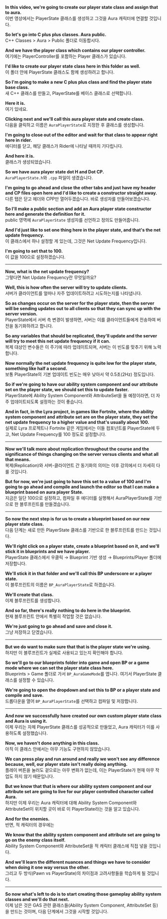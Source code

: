 **In this video, we're going to create our player state class and assign that to aura.**  
이번 영상에서는 PlayerState 클래스를 생성하고 그것을 Aura 캐릭터에 연결할 것입니다.

**So let's go into C plus plus classes. Aura public.**  
C++ Classes > Aura > Public 폴더로 이동합시다.

**And we have the player class which contains our player controller.**  
여기에는 PlayerController를 포함하는 Player 클래스가 있습니다.

**I'd like to create our player state class here in this folder as well.**  
이 폴더 안에 PlayerState 클래스도 함께 생성하려고 합니다.

**So I'm going to make a new C plus plus class and find the player state base class.**  
새 C++ 클래스를 만들고, PlayerState를 베이스 클래스로 선택합니다.

**Here it is.**  
여기 있네요.

**Clicking next and we'll call this aura player state and create class.**  
다음을 클릭하고 이름은 `AuraPlayerState`로 지정한 후 클래스를 생성합니다.

**I'm going to close out of the editor and wait for that class to appear right here in rider.**  
에디터를 닫고, 해당 클래스가 Rider에 나타날 때까지 기다립니다.

**And here it is.**  
클래스가 생성되었습니다.

**So we have aura player state dot H and Dot CP.**  
`AuraPlayerState.h`와 `.cpp` 파일이 생겼습니다.

**I'm going to go ahead and close the other tabs and just have my header and CP files open here and I'd like to create a constructor straight away.**  
다른 탭은 닫고 헤더와 CPP만 열어두겠습니다. 바로 생성자를 만들어보겠습니다.

**So I'll make a public section and add an Aura player state constructor here and generate the definition for it.**  
public 영역에 `AuraPlayerState` 생성자를 선언하고 정의도 만들어줍니다.

**And I'd just like to set one thing here in the player state, and that's the net update frequency.**  
이 클래스에서 하나 설정할 게 있는데, 그것은 Net Update Frequency입니다.

**I'm going to set that to 100.**  
이 값을 100으로 설정하겠습니다.

---

**Now, what is the net update frequency?**  
그렇다면 Net Update Frequency란 무엇일까요?

**Well, this is how often the server will try to update clients.**  
서버가 클라이언트를 얼마나 자주 업데이트하려고 시도하는지를 나타냅니다.

**So as changes occur on the server for the player state, then the server will be sending updates out to all clients so that they can sync up with the server version.**  
PlayerState에서 서버 측 변경이 발생하면, 서버는 이를 클라이언트들에게 전송하여 버전을 동기화하려고 합니다.

**So any variables that should be replicated, they'll update and the server will try to meet this net update frequency if it can.**  
복제 대상인 변수들은 이 주기에 따라 업데이트되며, 서버는 이 빈도를 맞추기 위해 노력합니다.

**Now normally the net update frequency is quite low for the player state, something like half a second.**  
보통 PlayerState의 기본 업데이트 빈도는 매우 낮아서 약 0.5초(2Hz) 정도입니다.

**So if we're going to have our ability system component and our attribute set on the player state, we should set this to update faster.**  
PlayerState에 Ability System Component와 AttributeSet을 둘 예정이라면, 더 자주 업데이트되도록 설정하는 것이 좋습니다.

**And in fact, in the Lyra project, in games like Fortnite, where the ability system component and attribute set are on the player state, they set the net update frequency to a higher value and that's usually about 100.**  
실제로 Lyra 프로젝트나 Fortnite 같은 게임에서는 이들 컴포넌트를 PlayerState에 두고, Net Update Frequency를 100 정도로 설정합니다.

---

**Now we'll talk more about replication throughout the course and the significance of things changing on the server versus clients and what all that means.**  
복제(Replication)와 서버-클라이언트 간 동기화의 의미는 이후 강의에서 더 자세히 다룰 것입니다.

**But for now, we're just going to have this set to a value of 100 and I'm going to go ahead and compile and launch the editor so that I can make a blueprint based on aura player State.**  
지금은 일단 100으로 설정하고, 컴파일 후 에디터를 실행해서 AuraPlayerState를 기반으로 한 블루프린트를 만들겠습니다.

---

**So now the next step is for us to create a blueprint based on our new player state class.**  
다음 단계는 새로 만든 PlayerState 클래스를 기반으로 한 블루프린트를 만드는 것입니다.

**We'll right click on a player state, create a blueprint based on it, and we'll stick it in blueprints and we have player.**  
PlayerState 클래스에서 우클릭 → Blueprint 기반 생성 → Blueprints/Player 폴더에 저장합니다.

**We'll stick it in that folder and we'll call this BP underscore or a player state.**  
이 블루프린트의 이름은 `BP_AuraPlayerState`로 하겠습니다.

**We'll create that class.**  
이제 블루프린트를 생성합니다.

**And so far, there's really nothing to do here in the blueprint.**  
현재 블루프린트 안에서 특별히 작업할 것은 없습니다.

**We're just going to go ahead and save and close it.**  
그냥 저장하고 닫겠습니다.

---

**But we do want to make sure that that is the player state we're using.**  
하지만 이 블루프린트가 실제로 사용되고 있는지 확인해야 합니다.

**So we'll go to our blueprints folder into game and open BP or a game mode where we can set the player state class here.**  
Blueprints > Game 폴더로 가서 `BP_AuraGameMode`를 엽니다. 여기서 PlayerState 클래스를 설정할 수 있습니다.

**We're going to open the dropdown and set this to BP or a player state and compile and save.**  
드롭다운을 열어 `BP_AuraPlayerState`를 선택하고 컴파일 및 저장합니다.

---

**And now we successfully have created our own custom player state class and Aura is using it.**  
이제 우리는 자체 PlayerState 클래스를 성공적으로 만들었고, Aura 캐릭터가 이를 사용하도록 설정했습니다.

**Now, we haven't done anything in this class.**  
아직 이 클래스 안에서는 아무 기능도 구현하지 않았습니다.

**We can press play and run around and really we won't see any difference because, well, our player state isn't really doing anything.**  
플레이 버튼을 눌러도 겉으로는 아무 변화가 없는데, 이는 PlayerState가 현재 아무 작업도 하지 않기 때문입니다.

**But we know that that is where our ability system component and our attribute set are going to live for our player controlled character called Aura.**  
하지만 이제 우리는 Aura 캐릭터에 대해 Ability System Component와 AttributeSet이 위치할 곳이 바로 이 PlayerState라는 것을 알고 있습니다.

**And for the enemies.**  
반면, 적 캐릭터의 경우에는

**We know that the ability system component and attribute set are going to go on the enemy class itself.**  
Ability System Component와 AttributeSet을 적 캐릭터 클래스에 직접 넣을 것입니다.

**And we'll learn the different nuances and things we have to consider when doing it one way versus the other.**  
그리고 두 방식(Pawn vs PlayerState)의 차이점과 고려사항들을 학습하게 될 것입니다.

---

**So now what's left to do is to start creating those gameplay ability system classes and we'll do that next.**  
이제 남은 것은 GAS 관련 클래스들(Ability System Component, AttributeSet 등)을 만드는 것이며, 다음 단계에서 그것을 시작할 것입니다.